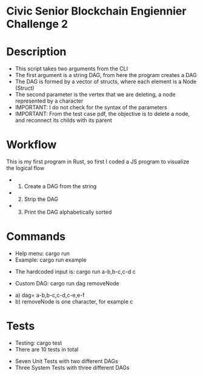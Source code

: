 # Civic Senior Blockchain Engiennier Challenge 2
# Description
* This script takes two arguments from the CLI
* The first argument is a string DAG, from here the program creates a DAG
* The DAG is formed by a vector of structs, where each element is a Node (Struct)
* The second parameter is the vertex that we are deleting, a node represented by a character
* IMPORTANT: I do not check for the syntax of the parameters
* IMPORTANT: From the test case pdf, the objective is to delete a node, and reconnect its childs with its parent

# Workflow
This is my first program in Rust, so first I coded a JS program to visualize the logical flow
* 1) Create a DAG from the string
* 2) Strip the DAG
* 3) Print the DAG alphabetically sorted

# Commands
* Help menu: cargo run
* Example: cargo run example
+  The hardcoded input is: cargo run a-b,b-c,c-d c
* Custom DAG: cargo run dag removeNode
+   a) dag= a-b,b-c,c-d,c-e,e-f
+   b) removeNode is one character, for example c

# Tests
* Testing: cargo test
* There are 10 tests in total
+   Seven Unit Tests with two different DAGs
+   Three System Tests with three different DAGs